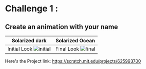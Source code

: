 # Challenge 1 : 
## Create an animation with your name
Solarized dark             |  Solarized Ocean
:-------------------------:|:-------------------------:
Initial Look ![initial](https://user-images.githubusercontent.com/91625601/148755395-e82ff1e5-7166-45bd-b3a4-78241e09d585.jpg)|  Final Look ![final](https://user-images.githubusercontent.com/91625601/148755419-d9b2b6ed-9538-41ee-82de-80d4b3f94b7f.jpg)


Here's the Project link: https://scratch.mit.edu/projects/625993700
